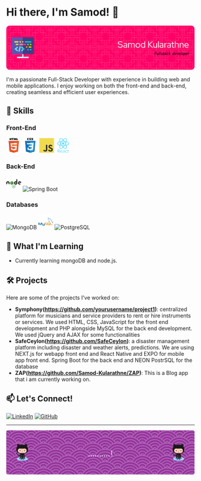 # Hi there, I'm Samod! 👋

![Header Image](https://github.com/Samod-Kularathne/Samod-Kularathne/blob/main/github-header-image%20(1).png)

I'm a passionate Full-Stack Developer with experience in building web and mobile applications. I enjoy working on both the front-end and back-end, creating seamless and efficient user experiences.

## 🚀 Skills

### Front-End

<p align="left">
  <img src="https://raw.githubusercontent.com/devicons/devicon/master/icons/html5/html5-original-wordmark.svg" alt="HTML5" width="40" height="40"/>
  <img src="https://raw.githubusercontent.com/devicons/devicon/master/icons/css3/css3-original-wordmark.svg" alt="CSS3" width="40" height="40"/>
  <img src="https://raw.githubusercontent.com/devicons/devicon/master/icons/javascript/javascript-original.svg" alt="JavaScript" width="40" height="40"/>
  <img src="https://raw.githubusercontent.com/devicons/devicon/master/icons/react/react-original-wordmark.svg" alt="React" width="40" height="40"/>
</p>

### Back-End

<p align="left">
  <img src="https://raw.githubusercontent.com/devicons/devicon/master/icons/nodejs/nodejs-original-wordmark.svg" alt="Node.js" width="40" height="40"/>
  <img src="https://media.giphy.com/media/kdFc8fubgS31b8DsVu/giphy.gif" alt="Spring Boot" width="40" height="40"/>
</p>

### Databases

<p align="left">
  <img src="https://media.giphy.com/media/hu6p6b7Z05t0C/giphy.gif" alt="MongoDB" width="40" height="40"/>
  <img src="https://raw.githubusercontent.com/devicons/devicon/master/icons/mysql/mysql-original-wordmark.svg" alt="MySQL" width="40" height="40"/>
  <img src="https://media.giphy.com/media/RJzm826vu7WbJvBtxX/giphy.gif" alt="PostgreSQL" width="40" height="40"/>
</p>

## 🌱 What I'm Learning
- Currently learning mongoDB and node.js.

## 🛠️ Projects

Here are some of the projects I've worked on:

- **Symphony(https://github.com/yourusername/project1)**: centralized platform for musicians and service providers to rent or hire instruments or services. We used HTML, CSS, JavaScript for the front end development and PHP alongside MySQL for the back end development. We used jQuery and AJAX for some functionalities
- **SafeCeylon(https://github.com/SafeCeylon)**: a disaster management platform including disaster and weather alerts, predictions. We are using NEXT.js for webapp front end and React Native and EXPO for mobile app front end. Spring Boot for the back end and NEON PostrSQL for the database
- **ZAP(https://github.com/Samod-Kularathne/ZAP)**: This is a Blog app that i am currently working on. 

## 📫 Let's Connect!

[![LinkedIn](https://img.shields.io/badge/LinkedIn-Profile-blue?style=for-the-badge&logo=linkedin)](https://www.linkedin.com/in/samod-kularathne-26373b322/)
[![GitHub](https://img.shields.io/badge/GitHub-Profile-lightgrey?style=for-the-badge&logo=github)](https://github.com/Samod-Kularathne)

---

![Footer Image](https://github.com/Samod-Kularathne/Samod-Kularathne/blob/main/github-header-image%20(3).png)
